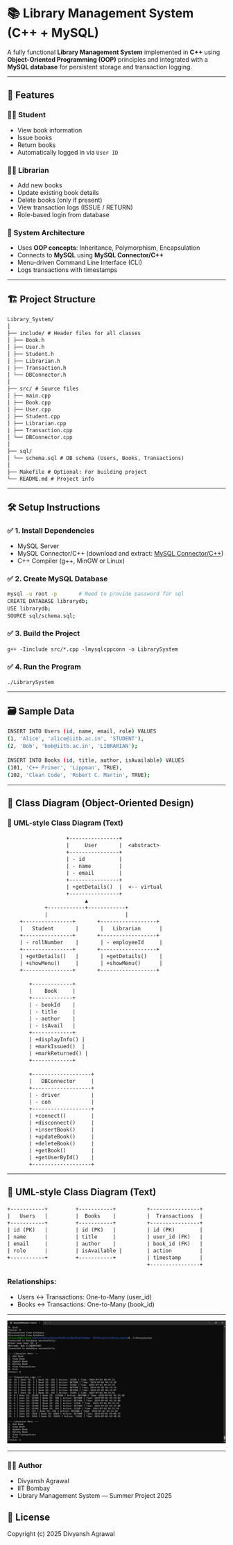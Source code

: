 # 📚 Library Management System (C++ + MySQL)

A fully functional **Library Management System** implemented in **C++** using **Object-Oriented Programming (OOP)** principles and integrated with a **MySQL database** for persistent storage and transaction logging.

---

## 🚀 Features

### 🧑‍🎓 Student
- View book information
- Issue books
- Return books
- Automatically logged in via `User ID`

### 🧑‍💼 Librarian
- Add new books
- Update existing book details
- Delete books (only if present)
- View transaction logs (ISSUE / RETURN)
- Role-based login from database

### 🧠 System Architecture
- Uses **OOP concepts**: Inheritance, Polymorphism, Encapsulation
- Connects to **MySQL** using **MySQL Connector/C++**
- Menu-driven Command Line Interface (CLI)
- Logs transactions with timestamps

---

## 🏗️ Project Structure

    Library_System/
    │
    ├── include/ # Header files for all classes
    │ ├── Book.h
    │ ├── User.h
    │ ├── Student.h
    │ ├── Librarian.h
    | ├── Transaction.h
    │ └── DBConnector.h
    │ 
    ├── src/ # Source files
    │ ├── main.cpp
    │ ├── Book.cpp
    │ ├── User.cpp
    │ ├── Student.cpp
    │ ├── Librarian.cpp
    | ├── Transaction.cpp
    │ └── DBConnector.cpp
    │
    ├── sql/
    │ └── schema.sql # DB schema (Users, Books, Transactions)
    │
    ├── Makefile # Optional: For building project
    └── README.md # Project info


---

## 🛠️ Setup Instructions

### ✅ 1. Install Dependencies
- MySQL Server
- MySQL Connector/C++ (download and extract: [MySQL Connector/C++](https://dev.mysql.com/downloads/connector/cpp/))
- C++ Compiler (g++, MinGW or Linux)

### ✅ 2. Create MySQL Database

```bash
mysql -u root -p       # Need to provide password for sql
CREATE DATABASE librarydb;
USE librarydb;
SOURCE sql/schema.sql;
```

### ✅ 3. Build the Project
`g++ -Iinclude src/*.cpp -lmysqlcppconn -o LibrarySystem`

### ✅ 4. Run the Program
`./LibrarySystem`


---

## 🗃️ Sample Data

```bash
INSERT INTO Users (id, name, email, role) VALUES
(1, 'Alice', 'alice@iitb.ac.in', 'STUDENT'),
(2, 'Bob', 'bob@iitb.ac.in', 'LIBRARIAN');

INSERT INTO Books (id, title, author, isAvailable) VALUES
(101, 'C++ Primer', 'Lippman', TRUE),
(102, 'Clean Code', 'Robert C. Martin', TRUE);
```

---

## 🧱 Class Diagram (Object-Oriented Design)
### 📄 UML-style Class Diagram (Text)

                       +----------------+
                       |     User       |  <abstract>
                       +----------------+
                       | - id           |
                       | - name         |
                       | - email        |
                       +----------------+
                       | +getDetails()  |  <-- virtual
                       +----------------+
                             ▲
                +------------+------------+
                |                         |
        +----------------+       +------------------+
        |   Student       |       |   Librarian      |
        +----------------+       +------------------+
        | - rollNumber    |       | - employeeId     |
        +----------------+       +------------------+
        | +getDetails()   |       | +getDetails()    |
        | +showMenu()     |       | +showMenu()      |
        +----------------+       +------------------+

           +-------------+
           |    Book     |
           +-------------+
           | - bookId    |
           | - title     |
           | - author    |
           | - isAvail   |
           +-------------+
           | +displayInfo() |
           | +markIssued()  |
           | +markReturned() |
           +-------------+

           +-------------------+
           |   DBConnector     |
           +-------------------+
           | - driver          |
           | - con             |
           +-------------------+
           | +connect()        |
           | +disconnect()     |
           | +insertBook()     |
           | +updateBook()     |
           | +deleteBook()     |
           | +getBook()        |
           | +getUserById()    |
           +-------------------+


---

## 📄 UML-style Class Diagram (Text)

    +-----------+         +-----------+          +----------------+
    |   Users   |         |  Books    |          |  Transactions  |
    +-----------+         +-----------+          +----------------+
    | id (PK)   |         | id (PK)   |          | id (PK)        |
    | name      |         | title     |          | user_id (FK)   |
    | email     |         | author    |          | book_id (FK)   |
    | role      |         | isAvailable |        | action         |
    +-----------+         +-----------+          | timestamp      |
                                                 +----------------+

### Relationships:
 - Users ↔ Transactions: One-to-Many (user_id)
 - Books ↔ Transactions: One-to-Many (book_id)


---

![Example Outputs](image.png)


---

### 👨‍💻 Author
- Divyansh Agrawal
- IIT Bombay
- Library Management System — Summer Project 2025

## 📌 License   
Copyright (c) 2025 Divyansh Agrawal

